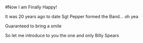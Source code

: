 #Now I am Finally Happy!

It was 20 years ago to date
Sgt Pepper formed the Band... oh yea

Guaranteed to bring a smile

So let me introduce to you
the one and only Billy Spears